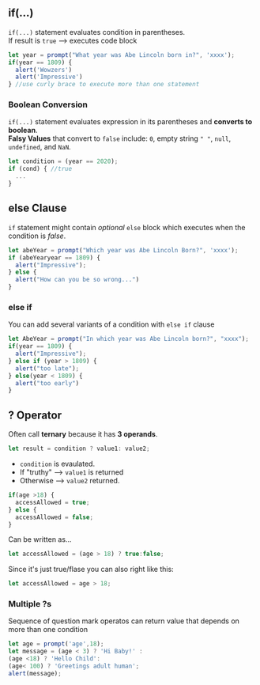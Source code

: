  
## if(...)
`if(...)`  statement evaluates condition in parentheses. <br>
If result is `true` --> executes code block

```javascript 
let year = prompt("What year was Abe Lincoln born in?", 'xxxx');
if(year == 1809) { 
  alert('Wowzers') 
  alert('Impressive')
} //use curly brace to execute more than one statement
```

### Boolean Conversion 
`if(...)` statement evaluates expression in its parentheses and **converts to boolean**. <br>
**Falsy Values** that convert to `false` include: `0`, empty string `" "`, `null`, `undefined`, and `NaN`. 
```javascript 
let condition = (year == 2020);
if (cond) { //true
  ...
}
```

## else Clause
`if` statement might contain *optional* `else` block which executes when the condition is *false*. 
```javascript
let abeYear = prompt("Which year was Abe Lincoln Born?", 'xxxx');
if (abeYearyear == 1809) {
  alert("Impressive");
} else {
  alert("How can you be so wrong...")
}
```
### else if 
You can add several variants of a condition with `else if` clause 
```javascript 
let AbeYear = prompt("In which year was Abe Lincoln born?", "xxxx");
if(year == 1809) {
  alert("Impressive");
} else if (year > 1809) {
  alert("too late");
} else(year < 1809) {
  alert("too early")
}
```

## ? Operator 
Often call **ternary** because it has **3 operands**. <br> 

```javascript 
let result = condition ? value1: value2;
```
- `condition` is evaulated.
- If "truthy" --> `value1` is returned
- Otherwise --> `value2` returned. 

```javascript  
if(age >18) {
  accessAllowed = true;
} else {
  accessAllowed = false;
}
``` 
Can be written as... 
```javascript 
let accessAllowed = (age > 18) ? true:false;
```
Since it's just true/flase you can also right like this:
```javascript
let accessAllowed = age > 18;
```

### Multiple ?s
Sequence of question mark operatos can return value that depends on more than one condition
```javascript 
let age = prompt('age',18);
let message = (age < 3) ? 'Hi Baby!' :
(age <18) ? 'Hello Child':
(age< 100) ? 'Greetings adult human';
alert(message);
```